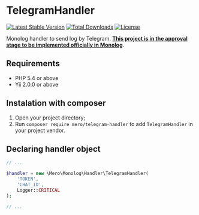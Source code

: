 TelegramHandler
===============


[![Latest Stable Version](https://poser.pugx.org/mero/telegram-handler/v/stable.svg)](https://packagist.org/packages/mero/telegram-handler) 
[![Total Downloads](https://poser.pugx.org/mero/telegram-handler/downloads.svg)](https://packagist.org/packages/mero/telegram-handler) 
[![License](https://poser.pugx.org/mero/telegram-handler/license.svg)](https://packagist.org/packages/mero/telegram-handler)

Monolog handler to send log by Telegram. **[This project is in the approval stage to be implemented officially in Monolog](https://github.com/Seldaek/monolog/pull/869)**.

Requirements
------------

- PHP 5.4 or above
- Yii 2.0.0 or above

Instalation with composer
-------------------------

1. Open your project directory;
2. Run `composer require mero/telegram-handler` to add `TelegramHandler` in your project vendor.

Declaring handler object
------------------------

```php
// ...

$handler = new \Mero\Monolog\Handler\TelegramHandler(
    'TOKEN',
    'CHAT_ID',
    Logger::CRITICAL
);

// ...
```
